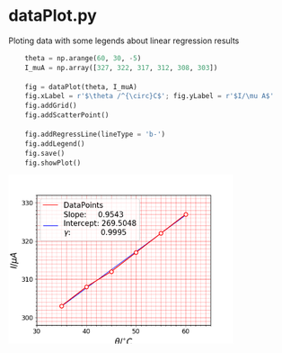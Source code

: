 
# dataPlot.py #

Ploting data with some legends about linear regression results

```python
    theta = np.arange(60, 30, -5)
    I_muA = np.array([327, 322, 317, 312, 308, 303])
    
    fig = dataPlot(theta, I_muA)
    fig.xLabel = r'$\theta /^{\circ}C$'; fig.yLabel = r'$I/\mu A$'
    fig.addGrid()
    fig.addScatterPoint()
    
    fig.addRegressLine(lineType = 'b-')
    fig.addLegend()
    fig.save()
    fig.showPlot()
```

<img src="https://github.com/Amarthgul/studentCalculator/blob/master/Resources/dataPlotClass.png" width="400" height="300">
